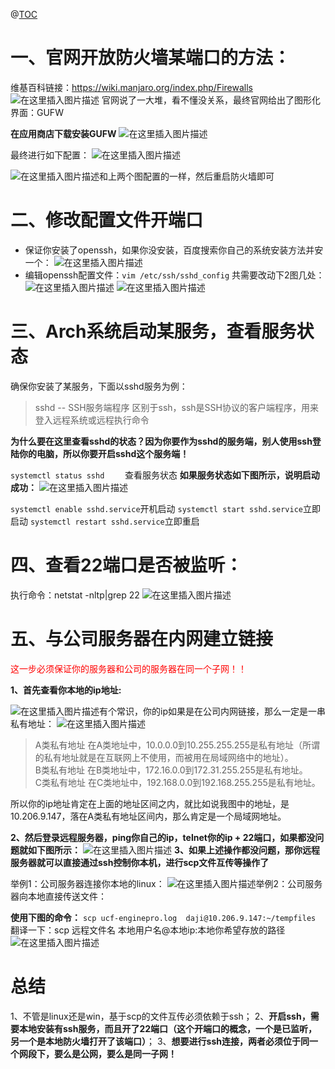 @[TOC](目录)


# 一、官网开放防火墙某端口的方法：
维基百科链接：https://wiki.manjaro.org/index.php/Firewalls
![在这里插入图片描述](https://img-blog.csdnimg.cn/559f62c3f42c48de84df53ca3ff1a1d1.png?x-oss-process=image/watermark,type_ZHJvaWRzYW5zZmFsbGJhY2s,shadow_50,text_Q1NETiBAQOWkp-WQiQ==,size_20,color_FFFFFF,t_70,g_se,x_16)
官网说了一大堆，看不懂没关系，最终官网给出了图形化界面：GUFW

**在应用商店下载安装GUFW**
![在这里插入图片描述](https://img-blog.csdnimg.cn/53d08870c23244bb8875c432b157b9f7.png?x-oss-process=image/watermark,type_ZHJvaWRzYW5zZmFsbGJhY2s,shadow_50,text_Q1NETiBAQOWkp-WQiQ==,size_20,color_FFFFFF,t_70,g_se,x_16)



最终进行如下配置：
![在这里插入图片描述](https://img-blog.csdnimg.cn/94dfd0873c2e4c8181923bb596b1cb15.png?x-oss-process=image/watermark,type_ZHJvaWRzYW5zZmFsbGJhY2s,shadow_50,text_Q1NETiBAQOWkp-WQiQ==,size_20,color_FFFFFF,t_70,g_se,x_16)

![在这里插入图片描述](https://img-blog.csdnimg.cn/427ecbdb656749128578763f613cfc59.png?x-oss-process=image/watermark,type_ZHJvaWRzYW5zZmFsbGJhY2s,shadow_50,text_Q1NETiBAQOWkp-WQiQ==,size_20,color_FFFFFF,t_70,g_se,x_16)和上两个图配置的一样，然后重启防火墙即可

# 二、修改配置文件开端口
* 保证你安装了openssh，如果你没安装，百度搜索你自己的系统安装方法并安一个：
![在这里插入图片描述](https://img-blog.csdnimg.cn/fb0c544a277644f4bf5e79c95572d333.png?x-oss-process=image/watermark,type_ZHJvaWRzYW5zZmFsbGJhY2s,shadow_50,text_Q1NETiBAQOWkp-WQiQ==,size_20,color_FFFFFF,t_70,g_se,x_16)
* 编辑openssh配置文件：```vim /etc/ssh/sshd_config```
共需要改动下2图几处：
![在这里插入图片描述](https://img-blog.csdnimg.cn/c405f1549cb84ece81a7b708fdcaac3f.png?x-oss-process=image/watermark,type_ZHJvaWRzYW5zZmFsbGJhY2s,shadow_50,text_Q1NETiBAQOWkp-WQiQ==,size_20,color_FFFFFF,t_70,g_se,x_16)
![在这里插入图片描述](https://img-blog.csdnimg.cn/c8375ef991604faaa0a67e538b5b1bb7.png?x-oss-process=image/watermark,type_ZHJvaWRzYW5zZmFsbGJhY2s,shadow_50,text_Q1NETiBAQOWkp-WQiQ==,size_20,color_FFFFFF,t_70,g_se,x_16)




# 三、Arch系统启动某服务，查看服务状态
确保你安装了某服务，下面以sshd服务为例：
>sshd             -- SSH服务端程序
>区别于ssh，ssh是SSH协议的客户端程序，用来登入远程系统或远程执行命令


**为什么要在这里查看sshd的状态？因为你要作为sshd的服务端，别人使用ssh登陆你的电脑，所以你要开启sshd这个服务端！**

```systemctl status sshd	```	查看服务状态
**如果服务状态如下图所示，说明启动成功：**
![在这里插入图片描述](https://img-blog.csdnimg.cn/69e6020d2e094963bf4da9161090b124.png?x-oss-process=image/watermark,type_ZHJvaWRzYW5zZmFsbGJhY2s,shadow_50,text_Q1NETiBAQOWkp-WQiQ==,size_20,color_FFFFFF,t_70,g_se,x_16)


```systemctl enable sshd.service```开机启动
```systemctl start sshd.service```立即启动
```systemctl restart sshd.service```立即重启

# 四、查看22端口是否被监听：
执行命令：netstat -nltp|grep 22
![在这里插入图片描述](https://img-blog.csdnimg.cn/73dd55180d3c47c5839debad3edbc7f7.png?x-oss-process=image/watermark,type_ZHJvaWRzYW5zZmFsbGJhY2s,shadow_50,text_Q1NETiBAQOWkp-WQiQ==,size_20,color_FFFFFF,t_70,g_se,x_16)
# 五、与公司服务器在内网建立链接
<font color="red">这一步必须保证你的服务器和公司的服务器在同一个子网！！</font>

**1、首先查看你本地的ip地址:**

![在这里插入图片描述](https://img-blog.csdnimg.cn/43a6ad937ade4df09a05a4263320fde2.png?x-oss-process=image/watermark,type_ZHJvaWRzYW5zZmFsbGJhY2s,shadow_50,text_Q1NETiBAQOWkp-WQiQ==,size_20,color_FFFFFF,t_70,g_se,x_16)有个常识，你的ip如果是在公司内网链接，那么一定是一串私有地址：
![在这里插入图片描述](https://img-blog.csdnimg.cn/39b15a2d002949bc97357f68929350d0.png?x-oss-process=image/watermark,type_ZHJvaWRzYW5zZmFsbGJhY2s,shadow_50,text_Q1NETiBAQOWkp-WQiQ==,size_20,color_FFFFFF,t_70,g_se,x_16)
>A类私有地址
>在A类地址中，10.0.0.0到10.255.255.255是私有地址（所谓的私有地址就是在互联网上不使用，而被用在局域网络中的地址）。<br>
>B类私有地址
>在B类地址中，172.16.0.0到172.31.255.255是私有地址。<br>
>C类私有地址
>在C类地址中，192.168.0.0到192.168.255.255是私有地址。

所以你的ip地址肯定在上面的地址区间之内，就比如说我图中的地址，是10.206.9.147，落在A类私有地址区间内，那么肯定是一个局域网地址。






**2、然后登录远程服务器，ping你自己的ip，telnet你的ip + 22端口，如果都没问题就如下图所示：**
![在这里插入图片描述](https://img-blog.csdnimg.cn/ba4c4f6e08a641ad82cbf6a7deeef8ac.png?x-oss-process=image/watermark,type_ZHJvaWRzYW5zZmFsbGJhY2s,shadow_50,text_Q1NETiBAQOWkp-WQiQ==,size_20,color_FFFFFF,t_70,g_se,x_16)
**3、如果上述操作都没问题，那你远程服务器就可以直接通过ssh控制你本机，进行scp文件互传等操作了**

举例1：公司服务器连接你本地的linux：
![在这里插入图片描述](https://img-blog.csdnimg.cn/12e9e120cafa462caf3b6b0f0cce521b.png?x-oss-process=image/watermark,type_ZHJvaWRzYW5zZmFsbGJhY2s,shadow_50,text_Q1NETiBAQOWkp-WQiQ==,size_20,color_FFFFFF,t_70,g_se,x_16)举例2：公司服务器向本地直接传送文件：

**使用下图的命令：**
```scp ucf-enginepro.log  daji@10.206.9.147:~/tempfiles```
翻译一下：scp 远程文件名 本地用户名@本地ip:本地你希望存放的路径
![在这里插入图片描述](https://img-blog.csdnimg.cn/6636beda6c39403e9056e826a80c31e3.png)

# 总结
1、不管是linux还是win，基于scp的文件互传必须依赖于ssh；
2、**开启ssh，需要本地安装有ssh服务，而且开了22端口（这个开端口的概念，一个是已监听，另一个是本地防火墙打开了该端口）**；
3、**想要进行ssh连接，两者必须位于同一个网段下，要么是公网，要么是同一子网！**